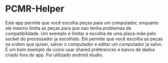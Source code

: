 # PCMR-Helper
Este app permite que você escolha peças para um computador, enquanto ele mesmo limita as peças para que nao tenha problemas de compatibilidade.
Um exemplo é limitar a escolha de uma placa-mãe pelo socket do processador ja escolhido.
Ele permite que você escolha as peças na ordem que quiser, salvar o computador e editar um computador ja salvo.
É um bom exemplo de como usar shared preferences e banco de dados criado fora do app.
Foi utilizado android studio.

